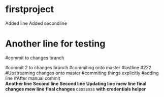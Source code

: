 # firstproject
Added line
Added secondline
# Another line for testing
#commit to changes branch

#commit 2 to changes branch
#commiting onto master
#lastline
#222
#Upstreaming changes onto master
#commiting things explicitly
#adding line
#After manual commit <br>
<b>Another line</b>
<b>Second line</b>
<b>Second line</b>
<b>Updating line</b>
<b>mew line</b>
<b> final changes </b>
<b>mew line</b>
<b> final changes </b>
csssssss
<b> with credentials helper</b>